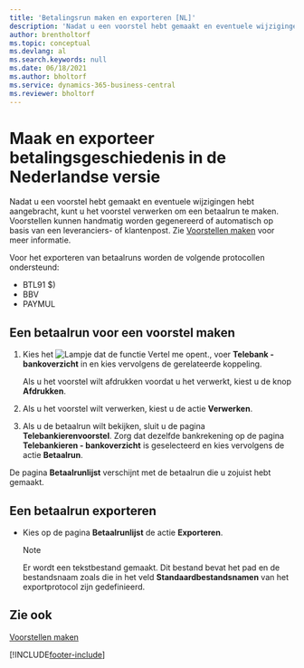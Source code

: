 ```yaml
---
title: 'Betalingsrun maken en exporteren [NL]'
description: 'Nadat u een voorstel hebt gemaakt en eventuele wijzigingen hebt aangebracht, kunt u het voorstel verwerken om een betaalrun te maken.'
author: brentholtorf
ms.topic: conceptual
ms.devlang: al
ms.search.keywords: null
ms.date: 06/18/2021
ms.author: bholtorf
ms.service: dynamics-365-business-central
ms.reviewer: bholtorf
---
```

# <a name="create-and-export-payment-history-in-the-dutch-version"></a>Maak en exporteer betalingsgeschiedenis in de Nederlandse versie
Nadat u een voorstel hebt gemaakt en eventuele wijzigingen hebt aangebracht, kunt u het voorstel verwerken om een betaalrun te maken. Voorstellen kunnen handmatig worden gegenereerd of automatisch op basis van een leveranciers- of klantenpost. Zie [Voorstellen maken](how-to-create-proposals.md) voor meer informatie.  

 Voor het exporteren van betaalruns worden de volgende protocollen ondersteund:  

- BTL91 $)  
- BBV  
- PAYMUL  

## <a name="to-create-a-payment-history-for-a-proposal"></a>Een betaalrun voor een voorstel maken

1.  Kies het ![Lampje dat de functie Vertel me opent.](../../media/ui-search/search_small.png "Vertel me wat u wilt doen"), voer **Telebank - bankoverzicht** in en kies vervolgens de gerelateerde koppeling.  

    Als u het voorstel wilt afdrukken voordat u het verwerkt, kiest u de knop **Afdrukken**.  

2.  Als u het voorstel wilt verwerken, kiest u de actie **Verwerken**.  
3.  Als u de betaalrun wilt bekijken, sluit u de pagina **Telebankierenvoorstel**. Zorg dat dezelfde bankrekening op de pagina **Telebankieren - bankoverzicht** is geselecteerd en kies vervolgens de actie **Betaalrun**.  

De pagina **Betaalrunlijst** verschijnt met de betaalrun die u zojuist hebt gemaakt.  

## <a name="to-export-a-payment-history"></a>Een betaalrun exporteren

- Kies op de pagina **Betaalrunlijst** de actie **Exporteren**.  

    > [!NOTE]  
    >  Er wordt een tekstbestand gemaakt. Dit bestand bevat het pad en de bestandsnaam zoals die in het veld **Standaardbestandsnamen** van het exportprotocol zijn gedefinieerd.  

## <a name="see-also"></a>Zie ook
 [Voorstellen maken](how-to-create-proposals.md)


[!INCLUDE[footer-include](../../includes/footer-banner.md)]
